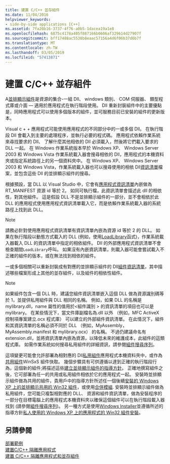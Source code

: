 ```yaml
---
title: 建置 C/C++ 並存組件
ms.date: 11/04/2016
helpviewer_keywords:
- side-by-side applications [C++]
ms.assetid: 7fa20b16-3737-4f76-a0b5-1dacea19a1e8
ms.openlocfilehash: 6875c4178a405f887166b0606af329614d27907f
ms.sourcegitcommit: bff17488ac5538b8eaac57156a4d6f06b37d6b7f
ms.translationtype: MT
ms.contentlocale: zh-TW
ms.lasthandoff: 03/05/2019
ms.locfileid: "57413871"
---
```

# <a name="building-cc-side-by-side-assemblies"></a>建置 C/C++ 並存組件

A[並排顯示組件](/windows/desktop/SbsCs/about-side-by-side-assemblies-)是資源的集合-一組 Dll、 windows 類別、 COM 伺服器、 類型程式庫或介面 — 適用於應用程式在執行階段使用。 Dll 重新封裝組件中的主要優點是，同時應用程式可以使用多個版本的組件，並可服務目前已安裝的組件的更新版本。

Visual c + + 應用程式可能使用應用程式的不同部分中的一或多個 Dll。 在執行階段 Dll 會載入到主要的處理程序，並執行必要的程式碼。 應用程式依賴作業系統來尋找要求的 Dll、 了解什麼其他相依的 Dll 必須載入，然後將它們載入要求的 DLL 一起。 在 Windows 作業系統版本早於 Windows XP、 Windows Server 2003 和 Windows Vista 作業系統載入器會搜尋相依的 Dll，應用程式的本機資料夾或指定系統路徑上的另一個資料夾中。 在 Windows XP、 Windows Server 2003 和 Windows Vista，作業系統載入器也可以搜尋使用的相依 Dll[資訊清單](/windows/desktop/sbscs/manifests)檔案，並包含這些 Dll 的並排顯示組件的搜尋。

根據預設，當 DLL 以 Visual Studio 中，它會有[應用程式資訊清單](/windows/desktop/SbsCs/application-manifests)內嵌做為 RT_MANIFEST 資源 id 等於 2。 如同可執行檔，此資訊清單會描述此 dll 的相依性，對其他組件。 這是假設 DLL 不是並排顯示組件的一部分，並不會相依於此 DLL 的應用程式使用應用程式資訊清單載入它，而是依賴作業系統載入器的系統路徑上找到此 DLL。

> [!NOTE]
> 請務必針對使用應用程式資訊清單有資訊清單內嵌為資源 id 等於 2 的 DLL。 如果在執行階段以動態方式載入的 DLL (例如，使用[LoadLibrary](/windows/desktop/api/libloaderapi/nf-libloaderapi-loadlibrarya)函式)，作業系統載入器載入 DLL 的資訊清單中指定的相依組件。 Dll 的外部應用程式資訊清單不會檢查期間`LoadLibrary`呼叫。 如果沒有內嵌資訊清單，則載入器可能會嘗試載入不正確的組件的版本，或在無法找到相依的組件。

一或多個相關可以重新封裝成有對應的並排顯示組件的 Dll[組件資訊清單](/windows/desktop/SbsCs/assembly-manifests)，其中描述哪些檔案形成上其他的並存組件，以及組件的相依性組件。

> [!NOTE]
> 如果組件包含一個 DLL 時，建議您組件資訊清單嵌入這個 DLL 做為資源識別碼等於 1，並提供私用組件與 DLL 相同的名稱。 例如，如果 DLL 的名稱是 mylibrary.dll，name 屬性的值用於\<組件識別 > 的資訊清單的項目也可以是 mylibrary。 在某些情況下，當文件庫副檔名為.dll 以外 （例如，MFC ActiveX 控制項專案建立.ocx 程式庫） 可以建立的外部組件資訊清單。 在此情況下，組件和其資訊清單的名稱必須不同於 DLL （例如，MyAssembly，MyAssembly.manifest 和 mylibrary.ocx） 的名稱。 不過仍建議命名有 extension.dll，並將資訊清單內嵌為資源，以降低未來的維護成本，此組件的這類程式庫。 如需作業系統如何搜尋私用組件的詳細資訊，請參閱[組件搜尋序列](/windows/desktop/SbsCs/assembly-searching-sequence)。

這項變更可能會允許部署為相對應的 Dll[私用組件](/windows/desktop/Msi/private-assemblies)應用程式本機資料夾中，或作為[共用組件](/windows/desktop/Msi/shared-assemblies)WinSxS 組件快取。 幾個步驟具有可供遵循以達到正確的執行階段行為，這個新的組件;將描述這些[建立並排顯示組件的指導方針](/windows/desktop/SbsCs/guidelines-for-creating-side-by-side-assemblies)。 正確地撰寫組件之後，它可部署為任一的共用或私用組件相依於它的應用程式一起。 安裝時並排顯示組件做為共用的組件，貴用戶中的指導方針所述任一個後續[安裝的 Windows XP 上的並排顯示共用的 Win32 組件](/windows/desktop/Msi/installing-win32-assemblies-for-side-by-side-sharing-on-windows-xp)，或使用[合併模組](/windows/desktop/msi/merge-modules). 安裝時並排顯示組件做為私用組件，您可能只複製相對應的 DLL、 資源和組件資訊清單，做為安裝程序的一部分在目標電腦上的應用程式本機資料夾以確保這個組件可以在執行階段載入器找到 (請參閱[組件搜尋序列](/windows/desktop/SbsCs/assembly-searching-sequence))。 另一種方式是使用[Windows Installer](/windows/desktop/Msi/windows-installer-portal)並遵循所述的指導方針[私人使用的 Windows XP 上的應用程式的 Win32 組件安裝](/windows/desktop/Msi/installing-win32-assemblies-for-the-private-use-of-an-application-on-windows-xp)。

## <a name="see-also"></a>另請參閱

[部署範例](../ide/deployment-examples.md)<br/>
[建置C/C++ 隔離應用程式](../build/building-c-cpp-isolated-applications.md)<br/>
[建置 C/C++ 隔離應用程式和並存組件](../build/building-c-cpp-isolated-applications-and-side-by-side-assemblies.md)
